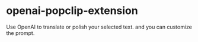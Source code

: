 # openai-popclip-extension
 Use OpenAI to translate or polish your selected text. and you can customize the prompt.
